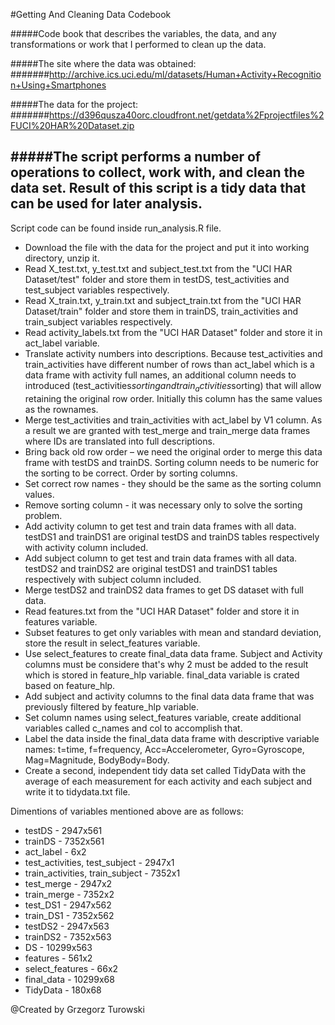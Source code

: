 #Getting And Cleaning Data Codebook

#####Code book that describes the variables, the data, and any transformations or work that I performed to clean up the data.

#####The site where the data was obtained: 
#######http://archive.ics.uci.edu/ml/datasets/Human+Activity+Recognition+Using+Smartphones 

#####The data for the project: 
#######https://d396qusza40orc.cloudfront.net/getdata%2Fprojectfiles%2FUCI%20HAR%20Dataset.zip

#####The script performs a number of operations to collect, work with, and clean the data set. Result of this script is a tidy data that can be used for later analysis.
---
Script code can be found inside run_analysis.R file.

* Download the file with the data for the project and put it into working directory, unzip it.
* Read X_test.txt, y_test.txt and subject_test.txt from the "UCI HAR Dataset/test" folder and store them in testDS, test_activities and test_subject variables respectively.
* Read X_train.txt, y_train.txt and subject_train.txt from the "UCI HAR Dataset/train" folder and store them in trainDS, train_activities and train_subject variables respectively.
* Read activity_labels.txt from the "UCI HAR Dataset" folder and store it in act_label variable.
* Translate activity numbers into descriptions. Because test_activities and train_activities have different number of rows than act_label which is a data frame with activity full names, an additional column needs to introduced (test_activities$sorting and train_activities$sorting) that will allow retaining the original row order. Initially this column has the same values as the rownames.
* Merge test_activities and train_activities with act_label by V1 column. As a result we are granted with test_merge and train_merge data frames where IDs are translated into full descriptions.
* Bring back old row order – we need the original order to merge this data frame with testDS and trainDS. Sorting column needs to be numeric for the sorting to be correct. Order by sorting columns.
* Set correct row names - they should be the same as the sorting column values.
* Remove sorting column - it was necessary only to solve the sorting problem.
* Add activity column to get test and train data frames with all data. testDS1 and trainDS1 are original testDS and trainDS tables respectively with activity column included.
* Add subject column to get test and train data frames with all data. testDS2 and trainDS2 are original testDS1 and trainDS1 tables respectively with subject column included.
* Merge testDS2 and trainDS2 data frames to get DS dataset with full data.
* Read features.txt from the "UCI HAR Dataset" folder and store it in features variable.
* Subset features to get only variables with mean and standard deviation, store the result in select_features variable.
* Use select_features to create final_data data frame. Subject and Activity columns must be considere that's why 2 must be added to the result which is stored in feature_hlp variable. final_data variable is crated based on feature_hlp.
* Add subject and activity columns to the final data data frame that was previously filtered by feature_hlp variable.
* Set column names using select_features variable, create additional variables called c_names and col to accomplish that.
* Label the data inside the final_data data frame with descriptive variable names: t=time, f=frequency, Acc=Accelerometer, Gyro=Gyroscope, Mag=Magnitude, BodyBody=Body.
* Create a second, independent tidy data set called TidyData with the average of each measurement for each activity and each subject and write it to tidydata.txt file.

Dimentions of variables mentioned above are as follows:
* testDS - 2947x561
* trainDS - 7352x561
* act_label - 6x2
* test_activities, test_subject - 2947x1
* train_activities, train_subject - 7352x1
* test_merge - 2947x2
* train_merge - 7352x2
* test_DS1 - 2947x562
* train_DS1 - 7352x562
* testDS2 - 2947x563
* trainDS2 - 7352x563
* DS - 10299x563
* features - 561x2
* select_features - 66x2
* final_data - 10299x68
* TidyData - 180x68


@Created by Grzegorz Turowski
